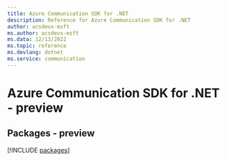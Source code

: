 ```yaml
---
title: Azure Communication SDK for .NET
description: Reference for Azure Communication SDK for .NET
author: acsdevx-msft
ms.author: acsdevx-msft
ms.data: 12/13/2022
ms.topic: reference
ms.devlang: dotnet
ms.service: communication
---
```

# Azure Communication SDK for .NET - preview
## Packages - preview
[!INCLUDE [packages](communication-index.md)]